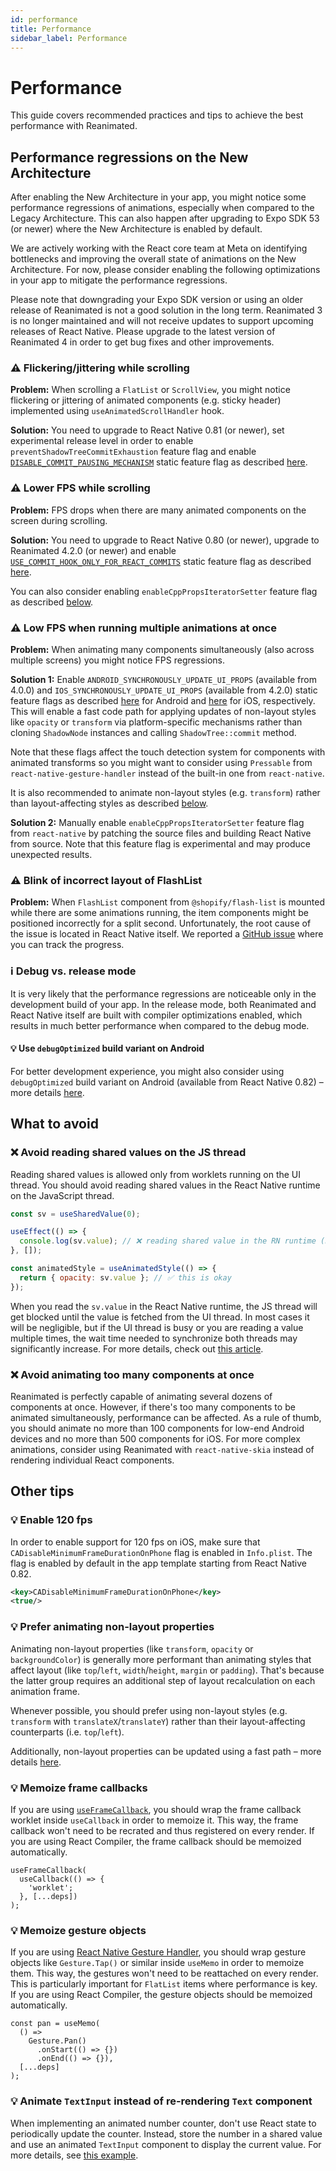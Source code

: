 ```yaml
---
id: performance
title: Performance
sidebar_label: Performance
---
```


# Performance

This guide covers recommended practices and tips to achieve the best performance with Reanimated.

## Performance regressions on the New Architecture

After enabling the New Architecture in your app, you might notice some performance regressions of animations, especially when compared to the Legacy Architecture. This can also happen after upgrading to Expo SDK 53 (or newer) where the New Architecture is enabled by default.

We are actively working with the React core team at Meta on identifying bottlenecks and improving the overall state of animations on the New Architecture. For now, please consider enabling the following optimizations in your app to mitigate the performance regressions.

Please note that downgrading your Expo SDK version or using an older release of Reanimated is not a good solution in the long term. Reanimated 3 is no longer maintained and will not receive updates to support upcoming releases of React Native. Please upgrade to the latest version of Reanimated 4 in order to get bug fixes and other improvements.

### ⚠️ Flickering/jittering while scrolling

**Problem:** When scrolling a `FlatList` or `ScrollView`, you might notice flickering or jittering of animated components (e.g. sticky header) implemented using `useAnimatedScrollHandler` hook.

**Solution:** You need to upgrade to React Native 0.81 (or newer), set experimental release level in order to enable `preventShadowTreeCommitExhaustion` feature flag and enable [`DISABLE_COMMIT_PAUSING_MECHANISM`](/docs/guides/feature-flags#disable_commit_pausing_mechanism) static feature flag as described [here](/docs/guides/feature-flags#disable_commit_pausing_mechanism).

### ⚠️ Lower FPS while scrolling

**Problem:** FPS drops when there are many animated components on the screen during scrolling.

**Solution:** You need to upgrade to React Native 0.80 (or newer), upgrade to Reanimated 4.2.0 (or newer) and enable [`USE_COMMIT_HOOK_ONLY_FOR_REACT_COMMITS`](/docs/guides/feature-flags#use_commit_hook_only_for_react_commits) static feature flag as described [here](/docs/guides/feature-flags#use_commit_hook_only_for_react_commits).

You can also consider enabling `enableCppPropsIteratorSetter` feature flag as described [below](#️-low-fps-when-running-multiple-animations-at-once).

### ⚠️ Low FPS when running multiple animations at once

**Problem:** When animating many components simultaneously (also across multiple screens) you might notice FPS regressions.

**Solution 1:** Enable `ANDROID_SYNCHRONOUSLY_UPDATE_UI_PROPS` (available from 4.0.0) and `IOS_SYNCHRONOUSLY_UPDATE_UI_PROPS` (available from 4.2.0) static feature flags as described [here](/docs/guides/feature-flags#android_synchronously_update_ui_props) for Android and [here](/docs/guides/feature-flags#ios_synchronously_update_ui_props) for iOS, respectively. This will enable a fast code path for applying updates of non-layout styles like `opacity` or `transform` via platform-specific mechanisms rather than cloning `ShadowNode` instances and calling `ShadowTree::commit` method.

Note that these flags affect the touch detection system for components with animated transforms so you might want to consider using `Pressable` from `react-native-gesture-handler` instead of the built-in one from `react-native`.

It is also recommended to animate non-layout styles (e.g. `transform`) rather than layout-affecting styles as described [below](#-prefer-animating-non-layout-properties).

**Solution 2:** Manually enable `enableCppPropsIteratorSetter` feature flag from `react-native` by patching the source files and building React Native from source. Note that this feature flag is experimental and may produce unexpected results.

### ⚠️ Blink of incorrect layout of FlashList

**Problem:** When `FlashList` component from `@shopify/flash-list` is mounted while there are some animations running, the item components might be positioned incorrectly for a split second. Unfortunately, the root cause of the issue is located in React Native itself. We reported a [GitHub issue](https://github.com/facebook/react-native/issues/52373) where you can track the progress.

### ℹ️ Debug vs. release mode

It is very likely that the performance regressions are noticeable only in the development build of your app. In the release mode, both Reanimated and React Native itself are built with compiler optimizations enabled, which results in much better performance when compared to the debug mode.

#### 💡 Use `debugOptimized` build variant on Android

For better development experience, you might also consider using `debugOptimized` build variant on Android (available from React Native 0.82) – more details [here](https://reactnative.dev/blog/2025/10/08/react-native-0.82#optimized-debug-build-type-for-android).

## What to avoid

### ❌ Avoid reading shared values on the JS thread

Reading shared values is allowed only from worklets running on the UI thread. You should avoid reading shared values in the React Native runtime on the JavaScript thread.

```js
const sv = useSharedValue(0);

useEffect(() => {
  console.log(sv.value); // ❌ reading shared value in the RN runtime (not recommended)
}, []);

const animatedStyle = useAnimatedStyle(() => {
  return { opacity: sv.value }; // ✅ this is okay
});
```

When you read the `sv.value` in the React Native runtime, the JS thread will get blocked until the value is fetched from the UI thread. In most cases it will be negligible, but if the UI thread is busy or you are reading a value multiple times, the wait time needed to synchronize both threads may significantly increase. For more details, check out [this article](https://andrei-calazans.com/posts/reanimated-blocking-js-thread/).

### ❌ Avoid animating too many components at once

Reanimated is perfectly capable of animating several dozens of components at once. However, if there's too many components to be animated simultaneously, performance can be affected. As a rule of thumb, you should animate no more than 100 components for low-end Android devices and no more than 500 components for iOS. For more complex animations, consider using Reanimated with `react-native-skia` instead of rendering individual React components.

## Other tips

### 💡 Enable 120 fps

In order to enable support for 120 fps on iOS, make sure that `CADisableMinimumFrameDurationOnPhone` flag is enabled in `Info.plist`. The flag is enabled by default in the app template starting from React Native 0.82.

```xml
<key>CADisableMinimumFrameDurationOnPhone</key>
<true/>
```

### 💡 Prefer animating non-layout properties

Animating non-layout properties (like `transform`, `opacity` or `backgroundColor`) is generally more performant than animating styles that affect layout (like `top`/`left`, `width`/`height`, `margin` or `padding`). That's because the latter group requires an additional step of layout recalculation on each animation frame.

Whenever possible, you should prefer using non-layout styles (e.g. `transform` with `translateX`/`translateY`) rather than their layout-affecting counterparts (i.e. `top`/`left`).

Additionally, non-layout properties can be updated using a fast path – more details [here](/docs/guides/feature-flags#android_synchronously_update_ui_props).

### 💡 Memoize frame callbacks

If you are using [`useFrameCallback`](/docs/advanced/useFrameCallback), you should wrap the frame callback worklet inside `useCallback` in order to memoize it. This way, the frame callback won't need to be recrated and thus registered on every render. If you are using React Compiler, the frame callback should be memoized automatically.

```tsx
useFrameCallback(
  useCallback(() => {
    'worklet';
  }, [...deps])
);
```

### 💡 Memoize gesture objects

If you are using [React Native Gesture Handler](https://docs.swmansion.com/react-native-gesture-handler/), you should wrap gesture objects like `Gesture.Tap()` or similar inside `useMemo` in order to memoize them. This way, the gestures won't need to be reattached on every render. This is particularly important for `FlatList` items where performance is key. If you are using React Compiler, the gesture objects should be memoized automatically.

```tsx
const pan = useMemo(
  () =>
    Gesture.Pan()
      .onStart(() => {})
      .onEnd(() => {}),
  [...deps]
);
```

### 💡 Animate `TextInput` instead of re-rendering `Text` component

When implementing an animated number counter, don't use React state to periodically update the counter. Instead, store the number in a shared value and use an animated `TextInput` component to display the current value. For more details, see [this example](https://github.com/software-mansion/react-native-reanimated/blob/main/apps/common-app/src/apps/reanimated/examples/CounterExample.tsx).

```

```
